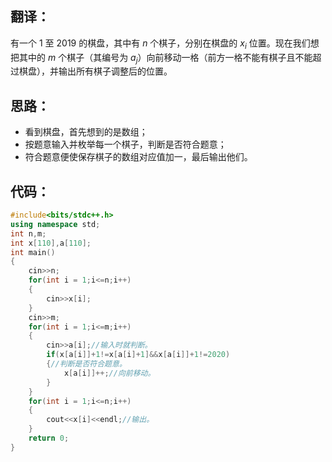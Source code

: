 ## 翻译：
有一个 1 至 2019 的棋盘，其中有 $n$ 个棋子，分别在棋盘的 $x_i$ 位置。现在我们想把其中的 $m$ 个棋子（其编号为 $a_j$）向前移动一格（前方一格不能有棋子且不能超过棋盘），并输出所有棋子调整后的位置。

## 思路：
- 看到棋盘，首先想到的是数组；
- 按题意输入并枚举每一个棋子，判断是否符合题意；
- 符合题意便使保存棋子的数组对应值加一，最后输出他们。

## 代码：
```cpp
#include<bits/stdc++.h>
using namespace std;
int n,m;
int x[110],a[110]; 
int main()
{
	cin>>n;
	for(int i = 1;i<=n;i++)
	{
		cin>>x[i];
	}
	cin>>m;
	for(int i = 1;i<=m;i++)
	{
		cin>>a[i];//输入时就判断。
		if(x[a[i]]+1!=x[a[i]+1]&&x[a[i]]+1!=2020)
		{//判断是否符合题意。
			x[a[i]]++;//向前移动。
		}
	}
	for(int i = 1;i<=n;i++)
	{
		cout<<x[i]<<endl;//输出。
	}
	return 0;
}
```
